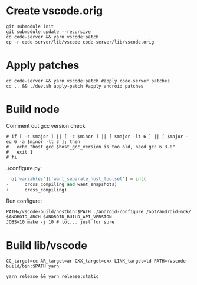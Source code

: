 # Create vscode.orig
```
git submodule init
git submodule update --recursive
cd code-server && yarn vscode:patch
cp -r code-server/lib/vscode code-server/lib/vscode.orig
```
# Apply patches
```
cd code-server && yarn vscode:patch #apply code-server patches
cd .. && ./dev.sh apply-patch #apply android patches
```
# Build node
Comment out gcc version check
```
# if [ -z $major ] || [ -z $minor ] || [ $major -lt 6 ] || [ $major -eq 6 -a $minor -lt 3 ]; then
#   echo "host gcc $host_gcc_version is too old, need gcc 6.3.0"
#   exit 1
# fi
```

./configure.py:
```py
  o['variables']['want_separate_host_toolset'] = int(
-      cross_compiling and want_snapshots)
+      cross_compiling)
```

Run configure:
```
PATH=/vscode-build/hostbin:$PATH ./android-configure /opt/android-ndk/ $ANDROID_ARCH $ANDROID_BUILD_API_VERSION
JOBS=10 make -j 10 # lol... just for sure
```

# Build lib/vscode

```
CC_target=cc AR_target=ar CXX_target=cxx LINK_target=ld PATH=/vscode-build/bin:$PATH yarn
```

```
yarn release && yarn release:static
```
